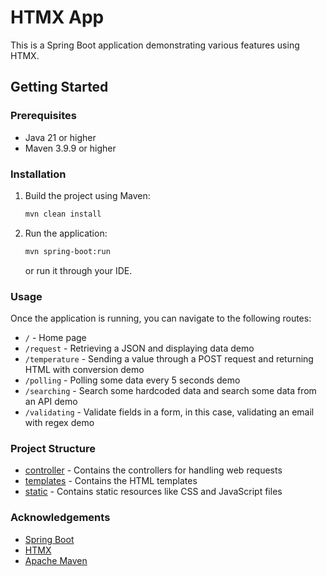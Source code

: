 # HTMX App

This is a Spring Boot application demonstrating various features using HTMX.

## Getting Started

### Prerequisites

- Java 21 or higher
- Maven 3.9.9 or higher

### Installation

1. Build the project using Maven:

   ```sh
   mvn clean install
   ```

2. Run the application:
   ```sh
   mvn spring-boot:run
   ```
   or run it through your IDE.

### Usage

Once the application is running, you can navigate to the following routes:

- `/` - Home page
- `/request` - Retrieving a JSON and displaying data demo
- `/temperature` - Sending a value through a POST request and returning HTML with conversion demo
- `/polling` - Polling some data every 5 seconds demo
- `/searching` - Search some hardcoded data and search some data from an API demo
- `/validating` - Validate fields in a form, in this case, validating an email with regex demo

### Project Structure

- [controller](http://_vscodecontentref_/0) - Contains the controllers for handling web requests
- [templates](http://_vscodecontentref_/1) - Contains the HTML templates
- [static](http://_vscodecontentref_/2) - Contains static resources like CSS and JavaScript files

### Acknowledgements

- [Spring Boot](https://spring.io/projects/spring-boot)
- [HTMX](https://htmx.org/)
- [Apache Maven](https://maven.apache.org/)
